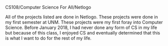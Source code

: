 CS108/Computer Science For All/Netlogo

All of the projects listed are done in Netlogo. These projects were done in my 
first semester at UNM. These projects were my first foray into Computer Science.
Before January 2018, I had never done any form of CS in my life but because of 
this class, I enjoyed CS and eventually determined that this is what I want to do
for the rest of my life.